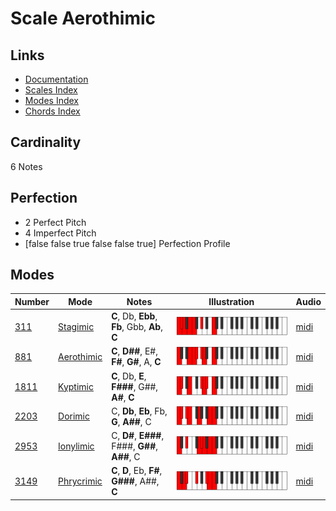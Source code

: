 # Scale Aerothimic

## Links

- [Documentation](index.md)
- [Scales Index](Scales.md)
- [Modes Index](Modes.md)
- [Chords Index](Chords.md)

## Cardinality

6 Notes

## Perfection

- 2 Perfect Pitch
- 4 Imperfect Pitch
- [false false true false false true] Perfection Profile

## Modes

| Number | Mode | Notes | Illustration | Audio |
|--------|------|-------|--------------|-------|
| [311](https://ianring.com/musictheory/scales/311) | [Stagimic](ModeStagimic.md) | **C**, Db, **Ebb**, **Fb**, Gbb, **Ab**, **C** | ![CNaturalStagimic](ModeCNaturalStagimic.png) | [midi](https://github.com/edipermadi/music/blob/main/docs/ModeCNaturalStagimic.mid?raw=true) | 
| [881](https://ianring.com/musictheory/scales/881) | [Aerothimic](ModeAerothimic.md) | **C**, **D##**, E#, **F#**, **G#**, A, **C** | ![CNaturalAerothimic](ModeCNaturalAerothimic.png) | [midi](https://github.com/edipermadi/music/blob/main/docs/ModeCNaturalAerothimic.mid?raw=true) | 
| [1811](https://ianring.com/musictheory/scales/1811) | [Kyptimic](ModeKyptimic.md) | **C**, Db, **E**, **F###**, G##, **A#**, **C** | ![CNaturalKyptimic](ModeCNaturalKyptimic.png) | [midi](https://github.com/edipermadi/music/blob/main/docs/ModeCNaturalKyptimic.mid?raw=true) | 
| [2203](https://ianring.com/musictheory/scales/2203) | [Dorimic](ModeDorimic.md) | C, **Db**, **Eb**, Fb, **G**, **A##**, C | ![CNaturalDorimic](ModeCNaturalDorimic.png) | [midi](https://github.com/edipermadi/music/blob/main/docs/ModeCNaturalDorimic.mid?raw=true) | 
| [2953](https://ianring.com/musictheory/scales/2953) | [Ionylimic](ModeIonylimic.md) | C, **D#**, **E###**, F###, **G##**, **A##**, C | ![CNaturalIonylimic](ModeCNaturalIonylimic.png) | [midi](https://github.com/edipermadi/music/blob/main/docs/ModeCNaturalIonylimic.mid?raw=true) | 
| [3149](https://ianring.com/musictheory/scales/3149) | [Phrycrimic](ModePhrycrimic.md) | **C**, **D**, Eb, **F#**, **G###**, A##, **C** | ![CNaturalPhrycrimic](ModeCNaturalPhrycrimic.png) | [midi](https://github.com/edipermadi/music/blob/main/docs/ModeCNaturalPhrycrimic.mid?raw=true) | 
